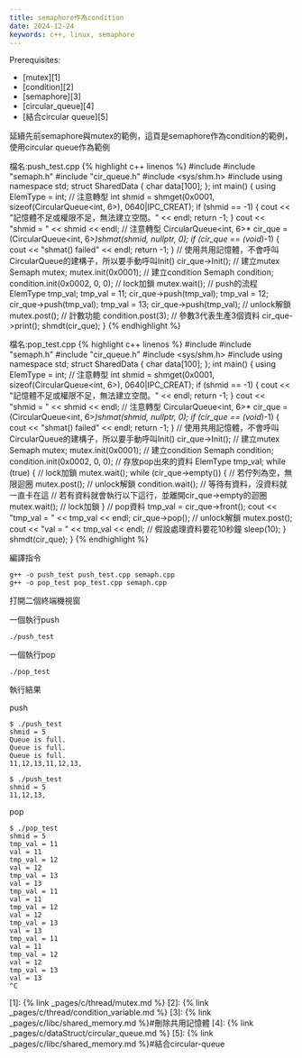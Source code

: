 ```yaml
---
title: semaphore作為condition
date: 2024-12-24
keywords: c++, linux, semaphore
---
```

Prerequisites:

- [mutex][1]
- [condition][2]
- [semaphore][3]
- [circular_queue][4]
- [結合circular queue][5]

延續先前semaphore與mutex的範例，這頁是semaphore作為condition的範例，使用circular queue作為範例

檔名:push_test.cpp
{% highlight c++ linenos %}
#include <iostream>
#include "semaph.h"
#include "cir_queue.h"
#include <sys/shm.h>
#include <cstring>
using namespace std;
struct SharedData {
  char data[100];
};
int main() {
  using ElemType = int;
  // 注意轉型
  int shmid = shmget(0x0001, sizeof(CircularQueue<int, 6>), 0640|IPC_CREAT);
  if (shmid == -1) {
    cout << "記憶體不足或權限不足，無法建立空間。" << endl;
    return -1;
  }
  cout << "shmid = " << shmid << endl;
  // 注意轉型
  CircularQueue<int, 6>* cir_que = (CircularQueue<int, 6>*)shmat(shmid, nullptr, 0);
  if (cir_que == (void*)-1) {
    cout << "shmat() failed" << endl;
    return -1;
  }
  // 使用共用記憶體，不會呼叫CircularQueue的建構子，所以要手動呼叫Init()
  cir_que->Init();
  // 建立mutex
  Semaph mutex;
  mutex.init(0x0001);
  // 建立condition
  Semaph condition;
  condition.init(0x0002, 0, 0);
  // lock加鎖
  mutex.wait();
  // push的流程
  ElemType tmp_val;
  tmp_val = 11;
  cir_que->push(tmp_val);
  tmp_val = 12;
  cir_que->push(tmp_val);
  tmp_val = 13;
  cir_que->push(tmp_val);
  // unlock解鎖
  mutex.post();
  // 計數功能
  condition.post(3);  // 參數3代表生產3個資料
  cir_que->print();
  shmdt(cir_que);
}
{% endhighlight %}

檔名:pop_test.cpp
{% highlight c++ linenos %}
#include <iostream>
#include "semaph.h"
#include "cir_queue.h"
#include <sys/shm.h>
#include <cstring>
using namespace std;
struct SharedData {
  char data[100];
};
int main() {
  using ElemType = int;
  // 注意轉型
  int shmid = shmget(0x0001, sizeof(CircularQueue<int, 6>), 0640|IPC_CREAT);
  if (shmid == -1) {
    cout << "記憶體不足或權限不足，無法建立空間。" << endl;
    return -1;
  }
  cout << "shmid = " << shmid << endl;
  // 注意轉型
  CircularQueue<int, 6>* cir_que = (CircularQueue<int, 6>*)shmat(shmid, nullptr, 0);
  if (cir_que == (void*)-1) {
    cout << "shmat() failed" << endl;
    return -1;
  }
  // 使用共用記憶體，不會呼叫CircularQueue的建構子，所以要手動呼叫Init()
  cir_que->Init();
  // 建立mutex
  Semaph mutex;
  mutex.init(0x0001);
  // 建立condition
  Semaph condition;
  condition.init(0x0002, 0, 0);
  // 存放pop出來的資料
  ElemType tmp_val;
  while (true) {
    // lock加鎖
    mutex.wait();
    while (cir_que->empty()) {  // 若佇列為空，無限迴圈
      mutex.post();  // unlock解鎖
      condition.wait();  // 等待有資料，沒資料就一直卡在這
      // 若有資料就會執行以下這行，並離開cir_que->empty的迴圈
      mutex.wait();  // lock加鎖
    }
    // pop資料
    tmp_val = cir_que->front();
    cout << "tmp_val = " << tmp_val << endl;
    cir_que->pop();
    // unlock解鎖
    mutex.post();
    cout << "val = " << tmp_val << endl;
    // 假設處理資料要花10秒鐘
    sleep(10);
  }
  shmdt(cir_que);
}
{% endhighlight %}

編譯指令
```
g++ -o push_test push_test.cpp semaph.cpp
g++ -o pop_test pop_test.cpp semaph.cpp
```

打開二個終端機視窗

一個執行push
```
./push_test
```

一個執行pop
```
./pop_test
```

執行結果

push
```
$ ./push_test
shmid = 5
Queue is full.
Queue is full.
Queue is full.
11,12,13,11,12,13,

$ ./push_test
shmid = 5
11,12,13,
```

pop
```
$ ./pop_test
shmid = 5
tmp_val = 11
val = 11
tmp_val = 12
val = 12
tmp_val = 13
val = 13
tmp_val = 11
val = 11
tmp_val = 12
val = 12
tmp_val = 13
val = 13
tmp_val = 11
val = 11
tmp_val = 12
val = 12
tmp_val = 13
val = 13
^C
```

[1]: {% link _pages/c/thread/mutex.md %}
[2]: {% link _pages/c/thread/condition_variable.md %}
[3]: {% link _pages/c/libc/shared_memory.md %}#刪除共用記憶體
[4]: {% link _pages/c/dataStruct/circular_queue.md %}
[5]: {% link _pages/c/libc/shared_memory.md %}#結合circular-queue